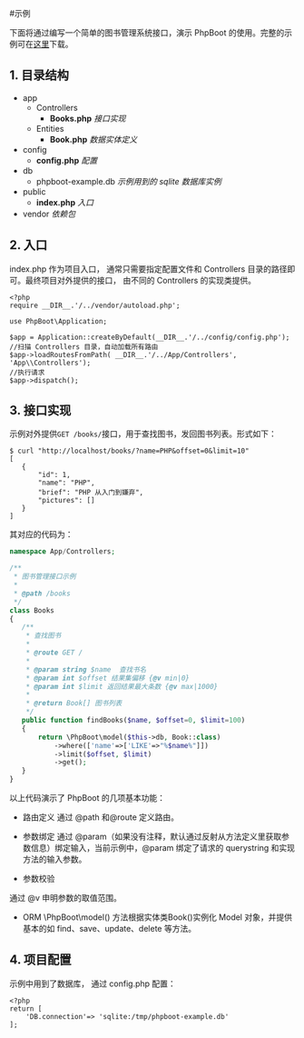 #示例

下面将通过编写一个简单的图书管理系统接口，演示 PhpBoot 的使用。完整的示例可在[这里](https://github.com/caoym/phpboot-example)下载。

## 1. 目录结构 

+ app
    * Controllers
        * **Books.php** _接口实现_
    * Entities
        * **Book.php** _数据实体定义_
+ config
    + **config.php** _配置_
+ db
    + phpboot-example.db _示例用到的 sqlite 数据库实例_
+ public
    + **index.php** _入口_
+ vendor _依赖包_
    
## 2. 入口

index.php 作为项目入口， 通常只需要指定配置文件和 Controllers 目录的路径即可。最终项目对外提供的接口， 由不同的 Controllers 的实现类提供。

```
<?php
require __DIR__.'/../vendor/autoload.php';

use PhpBoot\Application;

$app = Application::createByDefault(__DIR__.'/../config/config.php');
//扫描 Controllers 目录，自动加载所有路由
$app->loadRoutesFromPath( __DIR__.'/../App/Controllers', 'App\\Controllers');
//执行请求
$app->dispatch();

```

## 3. 接口实现

示例对外提供```GET /books/```接口，用于查找图书，发回图书列表。形式如下：

```
$ curl "http://localhost/books/?name=PHP&offset=0&limit=10"
[
   {
       "id": 1,
       "name": "PHP",
       "brief": "PHP 从入门到嫌弃",
       "pictures": []
   }
]
```

其对应的代码为：

```PHP
namespace App/Controllers;

/**
 * 图书管理接口示例
 *
 * @path /books
 */
class Books
{
   /**
    * 查找图书
    *
    * @route GET /
    *
    * @param string $name  查找书名
    * @param int $offset 结果集偏移 {@v min|0}
    * @param int $limit 返回结果最大条数 {@v max|1000}
    *
    * @return Book[] 图书列表 
    */
   public function findBooks($name, $offset=0, $limit=100)
   {
       return \PhpBoot\model($this->db, Book::class)
           ->where(['name'=>['LIKE'=>"%$name%"]])
           ->limit($offset, $limit)
           ->get();
   }
}
```

以上代码演示了 PhpBoot 的几项基本功能：

* 路由定义
通过 @path 和@route 定义路由。
    
* 参数绑定
通过 @param（如果没有注释，默认通过反射从方法定义里获取参数信息）绑定输入，当前示例中，@param 绑定了请求的 querystring 和实现方法的输入参数。

* 参数校验

通过 @v 申明参数的取值范围。

* ORM
\PhpBoot\model() 方法根据实体类Book()实例化 Model 对象，并提供基本的如 find、save、update、delete 等方法。


## 4. 项目配置

示例中用到了数据库， 通过 config.php 配置：

```
<?php
return [
    'DB.connection'=> 'sqlite:/tmp/phpboot-example.db'
];
```





